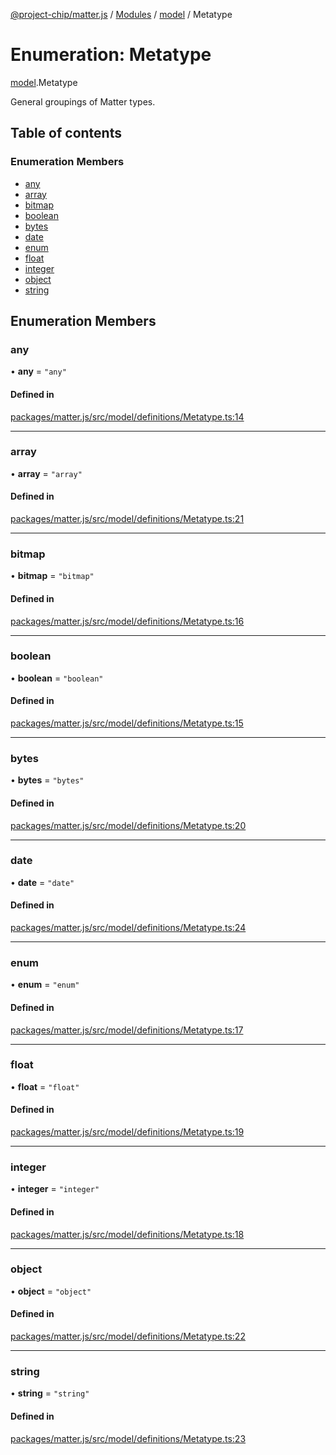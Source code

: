 [@project-chip/matter.js](../README.md) / [Modules](../modules.md) / [model](../modules/model.md) / Metatype

# Enumeration: Metatype

[model](../modules/model.md).Metatype

General groupings of Matter types.

## Table of contents

### Enumeration Members

- [any](model.Metatype-1.md#any)
- [array](model.Metatype-1.md#array)
- [bitmap](model.Metatype-1.md#bitmap)
- [boolean](model.Metatype-1.md#boolean)
- [bytes](model.Metatype-1.md#bytes)
- [date](model.Metatype-1.md#date)
- [enum](model.Metatype-1.md#enum)
- [float](model.Metatype-1.md#float)
- [integer](model.Metatype-1.md#integer)
- [object](model.Metatype-1.md#object)
- [string](model.Metatype-1.md#string)

## Enumeration Members

### any

• **any** = ``"any"``

#### Defined in

[packages/matter.js/src/model/definitions/Metatype.ts:14](https://github.com/project-chip/matter.js/blob/ac2c2688/packages/matter.js/src/model/definitions/Metatype.ts#L14)

___

### array

• **array** = ``"array"``

#### Defined in

[packages/matter.js/src/model/definitions/Metatype.ts:21](https://github.com/project-chip/matter.js/blob/ac2c2688/packages/matter.js/src/model/definitions/Metatype.ts#L21)

___

### bitmap

• **bitmap** = ``"bitmap"``

#### Defined in

[packages/matter.js/src/model/definitions/Metatype.ts:16](https://github.com/project-chip/matter.js/blob/ac2c2688/packages/matter.js/src/model/definitions/Metatype.ts#L16)

___

### boolean

• **boolean** = ``"boolean"``

#### Defined in

[packages/matter.js/src/model/definitions/Metatype.ts:15](https://github.com/project-chip/matter.js/blob/ac2c2688/packages/matter.js/src/model/definitions/Metatype.ts#L15)

___

### bytes

• **bytes** = ``"bytes"``

#### Defined in

[packages/matter.js/src/model/definitions/Metatype.ts:20](https://github.com/project-chip/matter.js/blob/ac2c2688/packages/matter.js/src/model/definitions/Metatype.ts#L20)

___

### date

• **date** = ``"date"``

#### Defined in

[packages/matter.js/src/model/definitions/Metatype.ts:24](https://github.com/project-chip/matter.js/blob/ac2c2688/packages/matter.js/src/model/definitions/Metatype.ts#L24)

___

### enum

• **enum** = ``"enum"``

#### Defined in

[packages/matter.js/src/model/definitions/Metatype.ts:17](https://github.com/project-chip/matter.js/blob/ac2c2688/packages/matter.js/src/model/definitions/Metatype.ts#L17)

___

### float

• **float** = ``"float"``

#### Defined in

[packages/matter.js/src/model/definitions/Metatype.ts:19](https://github.com/project-chip/matter.js/blob/ac2c2688/packages/matter.js/src/model/definitions/Metatype.ts#L19)

___

### integer

• **integer** = ``"integer"``

#### Defined in

[packages/matter.js/src/model/definitions/Metatype.ts:18](https://github.com/project-chip/matter.js/blob/ac2c2688/packages/matter.js/src/model/definitions/Metatype.ts#L18)

___

### object

• **object** = ``"object"``

#### Defined in

[packages/matter.js/src/model/definitions/Metatype.ts:22](https://github.com/project-chip/matter.js/blob/ac2c2688/packages/matter.js/src/model/definitions/Metatype.ts#L22)

___

### string

• **string** = ``"string"``

#### Defined in

[packages/matter.js/src/model/definitions/Metatype.ts:23](https://github.com/project-chip/matter.js/blob/ac2c2688/packages/matter.js/src/model/definitions/Metatype.ts#L23)
